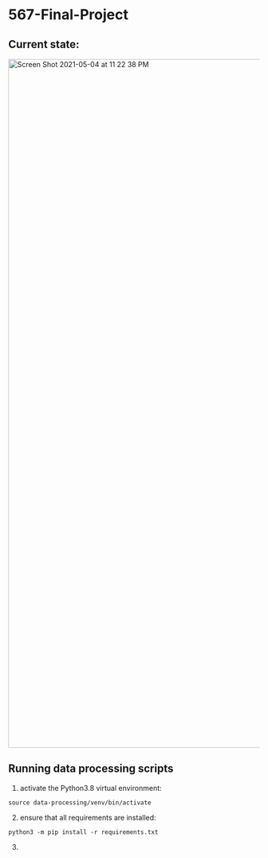 # 567-Final-Project

## Current state:
<img width="1378" alt="Screen Shot 2021-05-04 at 11 22 38 PM" src="https://user-images.githubusercontent.com/49415344/117093672-a2b87d80-ad2f-11eb-9194-1213ad0ff0e6.png">

## Running data processing scripts
1) activate the Python3.8 virtual environment:
```
source data-processing/venv/bin/activate 
```
2) ensure that all requirements are installed:
```
python3 -m pip install -r requirements.txt
```
3) 
